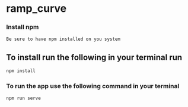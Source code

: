 # ramp_curve

### Install npm

```
Be sure to have npm installed on you system
```

## To install run the following in your terminal run

```bash
npm install
```

### To run the app use the following command in your terminal

```bash
npm run serve
